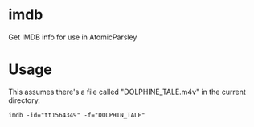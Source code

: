 # imdb
Get IMDB info for use in AtomicParsley

# Usage

This assumes there's a file called "DOLPHINE_TALE.m4v" in the current directory.

`imdb -id="tt1564349" -f="DOLPHIN_TALE"`
